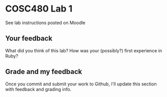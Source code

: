 # COSC480 Lab 1

See lab instructions posted on Moodle 

## Your feedback

What did you think of this lab?  How was your (possibly?) first experience in Ruby?


## Grade and my feedback

Once you commit and submit your work to Github, I'll update this section with feedback and grading info.


